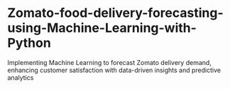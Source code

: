 # Zomato-food-delivery-forecasting-using-Machine-Learning-with-Python
Implementing Machine Learning to forecast Zomato delivery demand, enhancing customer satisfaction with data-driven insights and predictive analytics
